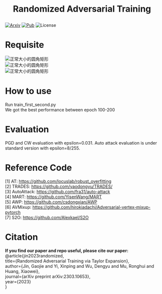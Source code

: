 # <p align="center">Randomized Adversarial Training</p>
[![Arxiv](https://img.shields.io/badge/Arxiv-red.svg)](https://arxiv.org/abs/2303.10653)
[![Pub](https://img.shields.io/badge/Pub-CVPR'23-blue.svg)](https://arxiv.org/abs/2303.10653)
![License](https://img.shields.io/badge/license-MIT-yellow)

# Requisite
![正常大小的圆角矩形](https://img.shields.io/badge/Python-3.6+-green.svg)  
![正常大小的圆角矩形](https://img.shields.io/badge/Pytorch-1.8.1+cu111-green.svg)  
![正常大小的圆角矩形](https://img.shields.io/badge/Torchvision-0.9.0+cu111-green.svg)  

# How to use
Run train_first_second.py  
We got the best performance between epoch 100-200

# Evaluation
PGD and CW evaluation with epsilon=0.031. Auto attack evaluation is under standard version with epsilon=8/255.

# Reference Code
[1] AT: https://github.com/locuslab/robust_overfitting  
[2] TRADES: https://github.com/yaodongyu/TRADES/  
[3] AutoAttack: https://github.com/fra31/auto-attack  
[4] MART: https://github.com/YisenWang/MART  
[5] AWP: https://github.com/csdongxian/AWP  
[6] AVMixup: https://github.com/hirokiadachi/Adversarial-vertex-mixup-pytorch  
[7] S2O: https://github.com/Alexkael/S2O

# Citation
**If you find our paper and repo useful, please cite our paper:**  
@article{jin2023randomized,  
  title={Randomized Adversarial Training via Taylor Expansion},  
  author={Jin, Gaojie and Yi, Xinping and Wu, Dengyu and Mu, Ronghui and Huang, Xiaowei},  
  journal={arXiv preprint arXiv:2303.10653},  
  year={2023}  
}
